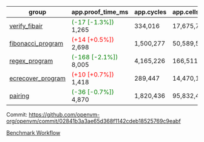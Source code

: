 | group | app.proof_time_ms | app.cycles | app.cells_used | leaf.proof_time_ms | leaf.cycles | leaf.cells_used |
| -- | -- | -- | -- | -- | -- | -- |
| [verify_fibair](https://github.com/openvm-org/openvm/blob/benchmark-results/benchmarks-pr/1556/verify_fibair-02841b3a3ae65d368f1142cdeb18525769c9eabf.md) |<span style='color: green'>(-17 [-1.3%])</span> 1,265 |  334,016 |  17,675,786 |- | - | - |
| [fibonacci_program](https://github.com/openvm-org/openvm/blob/benchmark-results/benchmarks-pr/1556/fibonacci-02841b3a3ae65d368f1142cdeb18525769c9eabf.md) |<span style='color: red'>(+14 [+0.5%])</span> 2,698 |  1,500,277 |  50,589,503 |- | - | - |
| [regex_program](https://github.com/openvm-org/openvm/blob/benchmark-results/benchmarks-pr/1556/regex-02841b3a3ae65d368f1142cdeb18525769c9eabf.md) |<span style='color: green'>(-168 [-2.1%])</span> 8,005 |  4,165,226 |  166,511,152 |- | - | - |
| [ecrecover_program](https://github.com/openvm-org/openvm/blob/benchmark-results/benchmarks-pr/1556/ecrecover-02841b3a3ae65d368f1142cdeb18525769c9eabf.md) |<span style='color: red'>(+10 [+0.7%])</span> 1,418 |  289,447 |  14,470,186 |- | - | - |
| [pairing](https://github.com/openvm-org/openvm/blob/benchmark-results/benchmarks-pr/1556/pairing-02841b3a3ae65d368f1142cdeb18525769c9eabf.md) |<span style='color: green'>(-36 [-0.7%])</span> 4,870 |  1,820,436 |  95,832,407 |- | - | - |


Commit: https://github.com/openvm-org/openvm/commit/02841b3a3ae65d368f1142cdeb18525769c9eabf

[Benchmark Workflow](https://github.com/openvm-org/openvm/actions/runs/14272088422)

